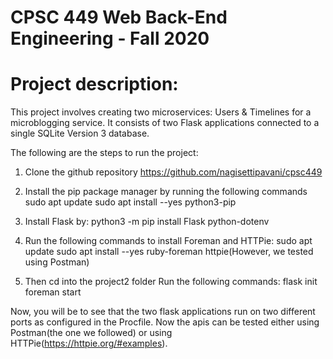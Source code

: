# CPSC 449 Web Back-End Engineering - Fall 2020

# Project description: 

This project involves creating two microservices: Users & Timelines for a microblogging service. It consists of two Flask applications connected to a  single SQLite Version 3 database.

The following are the steps to run the project:
1. Clone the github repository https://github.com/nagisettipavani/cpsc449
2. Install the pip package manager by running the following commands
    sudo apt update
    sudo apt install --yes python3-pip
   
3. Install Flask by:
    python3 -m pip install Flask python-dotenv
   
4. Run the following commands to install Foreman and HTTPie:
    sudo apt update
    sudo apt install --yes ruby-foreman httpie(However, we tested using Postman)

5. Then cd into the project2 folder
    Run the following commands:
    flask init
    foreman start
    
Now, you will be to see that the two flask applications run on two different ports as configured in the Procfile.
Now the apis can be tested either using Postman(the one we followed) or using HTTPie(https://httpie.org/#examples).
   



